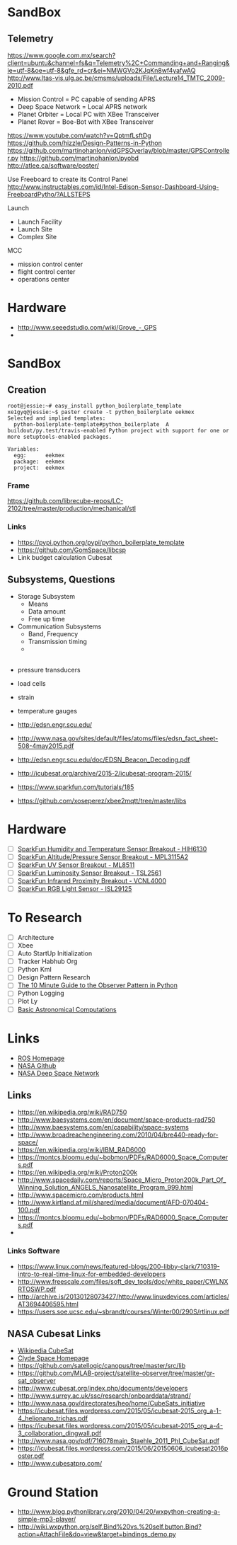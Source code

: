 SandBox
==

## Telemetry

https://www.google.com.mx/search?client=ubuntu&channel=fs&q=Telemetry%2C+Commanding+and+Ranging&ie=utf-8&oe=utf-8&gfe_rd=cr&ei=NMWGVo2KJqKn8wf4yafwAQ
http://www.ltas-vis.ulg.ac.be/cmsms/uploads/File/Lecture14_TMTC_2009-2010.pdf


- Mission Control 	 = 	PC capable of sending APRS
- Deep Space Network = 	Local APRS network
- Planet Orbiter	 = 	Local PC with XBee Transceiver
- Planet Rover 		 =	Boe-Bot with XBee Transceiver

https://www.youtube.com/watch?v=QptmfLsftDg
https://github.com/hizzle/Design-Patterns-in-Python
https://github.com/martinohanlon/vidGPSOverlay/blob/master/GPSController.py
https://github.com/martinohanlon/pyobd
http://atlee.ca/software/poster/

Use Freeboard to create its Control Panel
http://www.instructables.com/id/Intel-Edison-Sensor-Dashboard-Using-FreeboardPytho/?ALLSTEPS

Launch
- Launch Facility
- Launch Site
- Complex Site

MCC
- mission control center 
- flight control center
- operations center

# Hardware

- http://www.seeedstudio.com/wiki/Grove_-_GPS
- 

# SandBox

## Creation

    root@jessie:~# easy_install python_boilerplate_template
    xe1gyq@jessie:~$ paster create -t python_boilerplate eekmex
    Selected and implied templates:
      python-boilerplate-template#python_boilerplate  A buildout/py.test/travis-enabled Python project with support for one or more setuptools-enabled packages.
    
    Variables:
      egg:      eekmex
      package:  eekmex
      project:  eekmex

### Frame

https://github.com/librecube-repos/LC-2102/tree/master/production/mechanical/stl

### Links

- https://pypi.python.org/pypi/python_boilerplate_template
- https://github.com/GomSpace/libcsp
- Link budget calculation Cubesat

## Subsystems, Questions

- Storage Subsystem
  - Means
  - Data amount
  - Free up time
- Communication Subsystems
  - Band, Frequency
  - Transmission timing
  - 



## 

- pressure transducers
- load cells
- strain
- temperature gauges

- http://edsn.engr.scu.edu/
- http://www.nasa.gov/sites/default/files/atoms/files/edsn_fact_sheet-508-4may2015.pdf
- http://edsn.engr.scu.edu/doc/EDSN_Beacon_Decoding.pdf
- http://icubesat.org/archive/2015-2/icubesat-program-2015/
- https://www.sparkfun.com/tutorials/185
- https://github.com/xoseperez/xbee2mqtt/tree/master/libs


# Hardware

- [ ] [SparkFun Humidity and Temperature Sensor Breakout - HIH6130](https://www.sparkfun.com/products/11295)
- [ ] [SparkFun Altitude/Pressure Sensor Breakout - MPL3115A2](https://www.sparkfun.com/products/11084)
- [ ] [SparkFun UV Sensor Breakout - ML8511](https://www.sparkfun.com/products/12705)
- [ ] [SparkFun Luminosity Sensor Breakout - TSL2561](https://www.sparkfun.com/products/12055)
- [ ] [SparkFun Infrared Proximity Breakout - VCNL4000](https://www.sparkfun.com/products/10901)
- [ ] [SparkFun RGB Light Sensor - ISL29125](https://www.sparkfun.com/products/12829)

# To Research

- [ ] Architecture
- [ ] Xbee
- [ ] Auto StartUp Initialization
- [ ] Tracker Habhub Org
- [ ] Python Kml
- [ ] Design Pattern Research
- [ ] [The 10 Minute Guide to the Observer Pattern in Python](http://www.giantflyingsaucer.com/blog/?p=5117)
- [ ] Python Logging
- [ ] Plot Ly
- [ ] [Basic Astronomical Computations](http://rhodesmill.org/pyephem/)

# Links

- [ROS Homepage](http://wiki.ros.org/wiki/edison)
- [NASA Github](https://github.com/nasa)
- [NASA Deep Space Network](https://en.wikipedia.org/wiki/NASA_Deep_Space_Network)

## Links


- https://en.wikipedia.org/wiki/RAD750
- http://www.baesystems.com/en/document/space-products-rad750
- http://www.baesystems.com/en/capability/space-systems
- http://www.broadreachengineering.com/2010/04/bre440-ready-for-space/
- https://en.wikipedia.org/wiki/IBM_RAD6000
- https://montcs.bloomu.edu/~bobmon/PDFs/RAD6000_Space_Computers.pdf
- https://en.wikipedia.org/wiki/Proton200k
- http://www.spacedaily.com/reports/Space_Micro_Proton200k_Part_Of_Winning_Solution_ANGELS_Nanosatellite_Program_999.html
- http://www.spacemicro.com/products.html
- http://www.kirtland.af.mil/shared/media/document/AFD-070404-100.pdf
- https://montcs.bloomu.edu/~bobmon/PDFs/RAD6000_Space_Computers.pdf
- 
### Links Software

- https://www.linux.com/news/featured-blogs/200-libby-clark/710319-intro-to-real-time-linux-for-embedded-developers
- http://www.freescale.com/files/soft_dev_tools/doc/white_paper/CWLNXRTOSWP.pdf
- http://archive.is/20130128073427/http://www.linuxdevices.com/articles/AT3694406595.html
- https://users.soe.ucsc.edu/~sbrandt/courses/Winter00/290S/rtlinux.pdf

## NASA Cubesat Links

- [Wikipedia CubeSat](https://en.wikipedia.org/wiki/CubeSat)
- [Clyde Space Homepage](http://www.clyde-space.com/cubesat_shop)
- https://github.com/satellogic/canopus/tree/master/src/lib
- https://github.com/MLAB-project/satellite-observer/tree/master/gr-sat_observer
- http://www.cubesat.org/index.php/documents/developers
- http://www.surrey.ac.uk/ssc/research/onboarddata/strand/
- http://www.nasa.gov/directorates/heo/home/CubeSats_initiative
- https://icubesat.files.wordpress.com/2015/05/icubesat-2015_org_a-1-4_helionano_trichas.pdf
- https://icubesat.files.wordpress.com/2015/05/icubesat-2015_org_a-4-3_collaboration_dingwall.pdf
- http://www.nasa.gov/pdf/716078main_Staehle_2011_PhI_CubeSat.pdf
- https://icubesat.files.wordpress.com/2015/06/20150606_icubesat2016poster.pdf
- http://www.cubesatpro.com/

Ground Station
==

- http://www.blog.pythonlibrary.org/2010/04/20/wxpython-creating-a-simple-mp3-player/
- http://wiki.wxpython.org/self.Bind%20vs.%20self.button.Bind?action=AttachFile&do=view&target=bindings_demo.py
